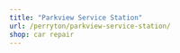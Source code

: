```yaml
---
title: "Parkview Service Station"
url: /perryton/parkview-service-station/
shop: car repair
---
```


